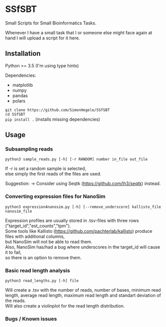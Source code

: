 # SSfSBT
Small Scripts for Small Bioinformatics Tasks.

Whenever I have a small task that I or someone else might face again at hand I will upload a script for it here.

## Installation

Python >= 3.5 (I'm using type hints)

Dependencies:
- matplotlib
- numpy
- pandas
- polars

`git clone https://github.com/SimonHegele/SSfSBT`<br>
`cd SSfSBT`<br>
`pip install .` (installs missing dependencies)

## Usage

### Subsampling reads

`python3 sample_reads.py [-h] [-r RANDOM] number in_file out_file`

If -r is set a random sample is selected,<br>
else simply the first reads of the files are used.

Suggestion: -> Consider using Seqtk (https://github.com/lh3/seqtk) instead.

### Converting expression files for NanoSim

`python3 expression4nanosim.py [-h] [--remove_underscore] kallisto_file nanosim_file`

Expression profiles are usually stored in .tsv-files with three rows ("target_id","est_counts","tpm").<br>
Some tools like Kallisto (https://github.com/pachterlab/kallisto) produce files with additional columns,<br>
but NanoSim will not be able to read them.<br>
Also, NanoSim has/had a bug where underscores in the target_id will cause it to fail,<br>
so there is an option to remove them.

### Basic read length analysis

`python3 read_lengths.py [-h] file`

Will create a .tsv with the number of reads, number of bases, minimum read length, average read length, maximum read length and standart deviation of the reads.<br>
Will also create a violinplot for the read length distribution.

### Bugs / Known issues
